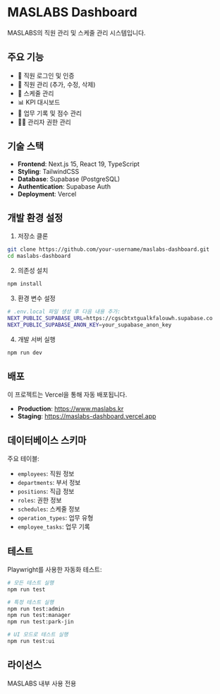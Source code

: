 # MASLABS Dashboard

MASLABS의 직원 관리 및 스케줄 관리 시스템입니다.

## 주요 기능

- 🔐 직원 로그인 및 인증
- 👥 직원 관리 (추가, 수정, 삭제)
- 📅 스케줄 관리
- 📊 KPI 대시보드
- 📝 업무 기록 및 점수 관리
- 👨‍💻 관리자 권한 관리

## 기술 스택

- **Frontend**: Next.js 15, React 19, TypeScript
- **Styling**: TailwindCSS
- **Database**: Supabase (PostgreSQL)
- **Authentication**: Supabase Auth
- **Deployment**: Vercel

## 개발 환경 설정

1. 저장소 클론
```bash
git clone https://github.com/your-username/maslabs-dashboard.git
cd maslabs-dashboard
```

2. 의존성 설치
```bash
npm install
```

3. 환경 변수 설정
```bash
# .env.local 파일 생성 후 다음 내용 추가:
NEXT_PUBLIC_SUPABASE_URL=https://cgscbtxtgualkfalouwh.supabase.co
NEXT_PUBLIC_SUPABASE_ANON_KEY=your_supabase_anon_key
```

4. 개발 서버 실행
```bash
npm run dev
```

## 배포

이 프로젝트는 Vercel을 통해 자동 배포됩니다.

- **Production**: https://www.maslabs.kr
- **Staging**: https://maslabs-dashboard.vercel.app

## 데이터베이스 스키마

주요 테이블:
- `employees`: 직원 정보
- `departments`: 부서 정보
- `positions`: 직급 정보
- `roles`: 권한 정보
- `schedules`: 스케줄 정보
- `operation_types`: 업무 유형
- `employee_tasks`: 업무 기록

## 테스트

Playwright를 사용한 자동화 테스트:

```bash
# 모든 테스트 실행
npm run test

# 특정 테스트 실행
npm run test:admin
npm run test:manager
npm run test:park-jin

# UI 모드로 테스트 실행
npm run test:ui
```

## 라이선스

MASLABS 내부 사용 전용
